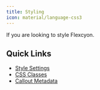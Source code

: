 ```yaml
---
title: Styling
icon: material/language-css3
---
```


If you are looking to style Flexcyon. 

## Quick Links
- [Style Settings](./Style-Settings/index.md)
- [CSS Classes](./CSS-Classes/index.md)
- [Callout Metadata](./Callout-Metadata/index.md)
